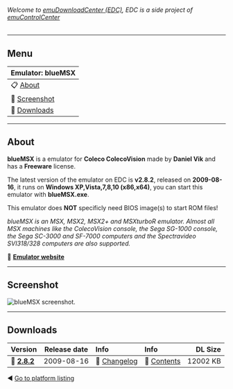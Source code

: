 ###### Welcome to [emuDownloadCenter (EDC)](https://github.com/PhoenixInteractiveNL/emuDownloadCenter/wiki/), EDC is a side project of [emuControlCenter](https://github.com/PhoenixInteractiveNL/emuControlCenter/wiki/)
***
## Menu
| **Emulator: blueMSX** |
|:---------|
| :clipboard: [About](#about) |
| :sunrise: [Screenshot](#screenshot) |
| :floppy_disk: [Downloads](#downloads) |
***
## About
**blueMSX** is a emulator for **Coleco ColecoVision** made by **Daniel Vik** and has a **Freeware** license.

The latest version of the emulator on EDC is **v2.8.2**, released on **2009-08-16**, it runs on **Windows XP,Vista,7,8,10 (x86,x64)**, you can start this emulator with **blueMSX.exe**.

This emulator does **NOT** specificly need BIOS image(s) to start ROM files!

_blueMSX is an MSX, MSX2, MSX2+ and MSXturboR emulator. Almost all MSX machines like the ColecoVision console, the Sega SG-1000 console, the Sega SC-3000 and SF-7000 computers and the Spectravideo SVI318/328 computers are also supported._

:link: [**Emulator website**](http://www.bluemsx.com/)
***
## Screenshot
![](https://raw.githubusercontent.com/PhoenixInteractiveNL/emuDownloadCenter/master/hooks/bluemsx/screen.jpg "blueMSX screenshot.")
***
## Downloads
| Version  | Release date  | Info       | Info       | DL Size    |
|:---------|:-------------:|:-----------|:-----------|-----------:|
| :floppy_disk: [**2.8.2**](https://github.com/PhoenixInteractiveNL/edc-repo0002/raw/master/bluemsx/2.8.2.7z) | 2009-08-16 | :page_facing_up: [Changelog](https://github.com/PhoenixInteractiveNL/edc-repo0002/blob/master/bluemsx/2.8.2_changelog.txt) | :mag_right: [Contents](https://github.com/PhoenixInteractiveNL/edc-repo0002/blob/master/bluemsx/2.8.2_contents.txt) | 12002 KB |

:arrow_backward: [Go to platform listing](https://github.com/PhoenixInteractiveNL/emuDownloadCenter/wiki/EDC-Platform-List)
